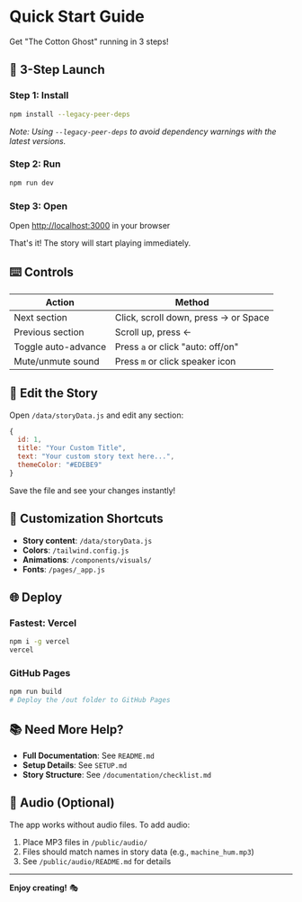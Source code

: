 # Quick Start Guide

Get "The Cotton Ghost" running in 3 steps!

## 🚀 3-Step Launch

### Step 1: Install
```bash
npm install --legacy-peer-deps
```

*Note: Using `--legacy-peer-deps` to avoid dependency warnings with the latest versions.*

### Step 2: Run
```bash
npm run dev
```

### Step 3: Open
Open [http://localhost:3000](http://localhost:3000) in your browser

That's it! The story will start playing immediately.

## ⌨️ Controls

| Action | Method |
|--------|--------|
| Next section | Click, scroll down, press → or Space |
| Previous section | Scroll up, press ← |
| Toggle auto-advance | Press `a` or click "auto: off/on" |
| Mute/unmute sound | Press `m` or click speaker icon |

## 📝 Edit the Story

Open `/data/storyData.js` and edit any section:

```javascript
{
  id: 1,
  title: "Your Custom Title",
  text: "Your custom story text here...",
  themeColor: "#EDEBE9"
}
```

Save the file and see your changes instantly!

## 🎨 Customization Shortcuts

- **Story content**: `/data/storyData.js`
- **Colors**: `/tailwind.config.js`
- **Animations**: `/components/visuals/`
- **Fonts**: `/pages/_app.js`

## 🌐 Deploy

### Fastest: Vercel
```bash
npm i -g vercel
vercel
```

### GitHub Pages
```bash
npm run build
# Deploy the /out folder to GitHub Pages
```

## 📚 Need More Help?

- **Full Documentation**: See `README.md`
- **Setup Details**: See `SETUP.md`
- **Story Structure**: See `/documentation/checklist.md`

## 🎵 Audio (Optional)

The app works without audio files. To add audio:
1. Place MP3 files in `/public/audio/`
2. Files should match names in story data (e.g., `machine_hum.mp3`)
3. See `/public/audio/README.md` for details

---

**Enjoy creating!** 🎭

